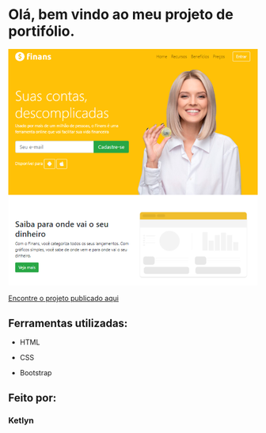 # Olá, bem vindo ao meu projeto de portifólio.

![image](img/pagina.png)

[Encontre o projeto publicado aqui](https://finans-finans-lemon.vercel.app/)

## Ferramentas utilizadas:

* HTML

* CSS

* Bootstrap

## Feito por:

### Ketlyn